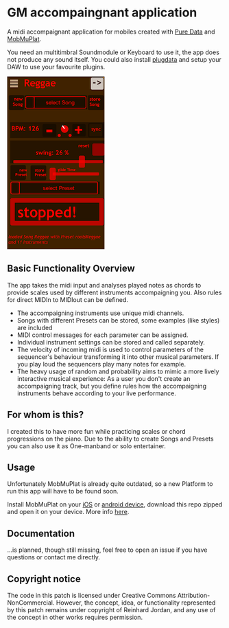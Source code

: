 # GM accompaingnant application

A midi accompaignant application for mobiles created with [Pure Data](https://puredata.info/) and [MobMuPlat](https://danieliglesia.com/mobmuplat/).

You need an multitimbral Soundmodule or Keyboard to use it, the app does not produce any sound itself. You could also install [plugdata](https://plugdata.org/) and setup your DAW to use your favourite plugins.

![MobMuPlat GUI Screenshot](./img/gui.png)

## Basic Functionality Overview

The app takes the midi input and analyses played notes as chords to provide scales used by different instruments accompaigning you. Also rules for direct MIDIn to MIDIout can be defined.

- The accompaigning instruments use unique midi channels.
- Songs with different Presets can be stored, some examples (like styles) are included
- MIDI control messages for each parameter can be assigned.
- Individual instrument settings can be stored and called separately.
- The velocity of incoming midi is used to control parameters of the sequencer's behaviour transforming it into other musical parameters. If you play loud the sequencers play many notes for example.
- The heavy usage of random and probability aims to mimic a more lively interactive musical experience: As a user you don't create an accompaigning track, but you define rules how the accompaigning instruments behave according to your live performance.

## For whom is this?

I created this to have more fun while practicing scales or chord progressions on the piano. Due to the ability to create Songs and Presets you can also use it as One-manband or solo entertainer.

## Usage

Unfortunately MobMuPlat is already quite outdated, so a new Platform to run this app will have to be found soon.

Install MobMuPlat on your [iOS](https://apps.apple.com/de/app/mobmuplat/id597679399) or [android device](https://danieliglesia.com/mobmuplat/MobMuPlat-signed.apk), download this repo zipped and open it on your device. More info [here](https://danieliglesia.com/mobmuplat/).

## Documentation

...is planned, though still missing, feel free to open an issue if you have questions or contact me directly.

## Copyright notice

The code in this patch is licensed under Creative Commons Attribution-NonCommercial. However, the concept, idea, or functionality represented by this patch remains under copyright of Reinhard Jordan, and any use of the concept in other works requires permission.
